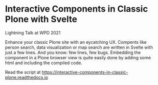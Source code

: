 # Interactive Components in Classic Plone with Svelte

Lightning Talk at WPD 2021

Enhance your classic Plone site with an eycatching UX. Compents like person search, data visualization or map search are written in Svelte with just a few lines. And you know: few lines, few bugs. Embedding the component in a Plone browser view is quite easily done by adding some html and including the compiled code. 

Read the script at https://interactive-components-in-classic-plone.readthedocs.io
